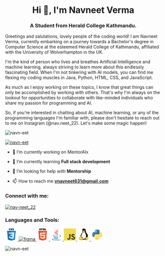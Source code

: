<h1 align="center">Hi 👋, I'm Navneet Verma</h1>
<h3 align="center">A Student from Herald College Kathmandu.</h3>
<p>Greetings and salutations, lovely people of the coding world! I am Navneet Verma, currently embarking on a journey towards a Bachelor's degree in Computer Science at the esteemed Herald College of Kathmandu, affiliated with the University of Wolverhampton in the UK.

I'm the kind of person who lives and breathes Artificial Intelligence and machine learning, always striving to learn more about this endlessly fascinating field. When I'm not tinkering with AI models, you can find me flexing my coding muscles in Java, Python, HTML, CSS, and JavaScript.

As much as I enjoy working on these topics, I know that great things can only be accomplished by working with others. That's why I'm always on the lookout for opportunities to collaborate with like-minded individuals who share my passion for programming and AI.

So, if you're interested in chatting about AI, machine learning, or any of the programming languages I'm familiar with, please don't hesitate to reach out to me on Instagram (@nav.neet_22). Let's make some magic happen!</p>

<p align="left"> <img src="https://komarev.com/ghpvc/?username=navn-eet&label=Profile%20views&color=0e75b6&style=flat" alt="navn-eet" /> </p>

<p align="left"> <a href="https://github.com/ryo-ma/github-profile-trophy"><img src="https://github-profile-trophy.vercel.app/?username=navn-eet" alt="navn-eet" /></a> </p>

- 🔭 I’m currently working on MentorAIx

- 🌱 I’m currently learning **Full stack development**

- 🤝 I’m looking for help with **Mentorship**

- 📫 How to reach me **vnavneet631@gmail.com**

<h3 align="left">Connect with me:</h3>
<p align="left">
<a href="https://instagram.com/nav.neet_22" target="blank"><img align="center" src="https://raw.githubusercontent.com/rahuldkjain/github-profile-readme-generator/master/src/images/icons/Social/instagram.svg" alt="nav-neet_22" height="30" width="40" /></a>
</p>

<h3 align="left">Languages and Tools:</h3>
<p align="left"> <a href="https://www.w3schools.com/css/" target="_blank" rel="noreferrer">  <img src="https://raw.githubusercontent.com/devicons/devicon/master/icons/css3/css3-original-wordmark.svg" alt="css3" width="40" height="40"/> </a> <a href="https://www.figma.com/" target="_blank" rel="noreferrer"> <img src="https://www.vectorlogo.zone/logos/figma/figma-icon.svg" alt="figma" width="40" height="40"/> </a> <a href="https://www.w3.org/html/" target="_blank" rel="noreferrer"> <img src="https://raw.githubusercontent.com/devicons/devicon/master/icons/html5/html5-original-wordmark.svg" alt="html5" width="40" height="40"/> </a> <a href="https://www.java.com" target="_blank" rel="noreferrer"> <img src="https://raw.githubusercontent.com/devicons/devicon/master/icons/java/java-original.svg" alt="java" width="40" height="40"/> </a> <a href="https://developer.mozilla.org/en-US/docs/Web/JavaScript" target="_blank" rel="noreferrer"> <img src="https://raw.githubusercontent.com/devicons/devicon/master/icons/javascript/javascript-original.svg" alt="javascript" width="40" height="40"/> </a> <a href="https://www.linux.org/" target="_blank" rel="noreferrer"> <img src="https://raw.githubusercontent.com/devicons/devicon/master/icons/linux/linux-original.svg" alt="linux" width="40" height="40"/> </a> <a href="https://www.python.org" target="_blank" rel="noreferrer"> <img src="https://raw.githubusercontent.com/devicons/devicon/master/icons/python/python-original.svg" alt="python" width="40" height="40"/> </a> </p>

<p><img align="left" src="https://github-readme-stats.vercel.app/api/top-langs?username=navn-eet&show_icons=true&locale=en&layout=compact" alt="navn-eet" /></p>


